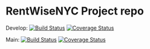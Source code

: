 # RentWiseNYC Project repo

Develop: [![Build Status](https://app.travis-ci.com/gcivil-nyu-org/INET-Wednesday-Spring2024-Team-2.svg?token=9zHqJqJbe69T5YpofBAw&branch=develop)](https://app.travis-ci.com/gcivil-nyu-org/INET-Wednesday-Spring2024-Team-2)  [![Coverage Status](https://coveralls.io/repos/github/gcivil-nyu-org/INET-Wednesday-Spring2024-Team-2/badge.svg?branch=develop&kill_cache=1)](https://coveralls.io/github/gcivil-nyu-org/INET-Wednesday-Spring2024-Team-2?branch=develop&kill_cache=1)

Main: [![Build Status](https://app.travis-ci.com/gcivil-nyu-org/INET-Wednesday-Spring2024-Team-2.svg?token=9zHqJqJbe69T5YpofBAw&branch=master)](https://app.travis-ci.com/gcivil-nyu-org/INET-Wednesday-Spring2024-Team-2) [![Coverage Status](https://coveralls.io/repos/github/gcivil-nyu-org/INET-Wednesday-Spring2024-Team-2/badge.svg?branch=master&kill_cache=1)](https://coveralls.io/github/gcivil-nyu-org/INET-Wednesday-Spring2024-Team-2?branch=master&kill_cache=1)
